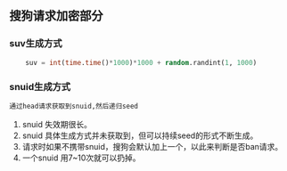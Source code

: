 ## 搜狗请求加密部分

### suv生成方式
```sql
    suv = int(time.time()*1000)*1000 + random.randint(1, 1000)
```

### snuid生成方式
```sql
通过head请求获取到snuid,然后递归seed
```

1. snuid 失效期很长。
2. snuid 具体生成方式并未获取到，但可以持续seed的形式不断生成。
3. 请求时如果不携带snuid，搜狗会默认加上一个，以此来判断是否ban请求。
4. 一个snuid 用7~10次就可以扔掉。
